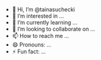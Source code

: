 - 👋 Hi, I’m @tainasuchecki
- 👀 I’m interested in ...
- 🌱 I’m currently learning ...
- 💞️ I’m looking to collaborate on ...
- 📫 How to reach me ...
- 😄 Pronouns: ...
- ⚡ Fun fact: ...

<!---
tainasuchecki/tainasuchecki is a ✨ special ✨ repository because its `README.md` (this file) appears on your GitHub profile.
You can click the Preview link to take a look at your changes.
--->
